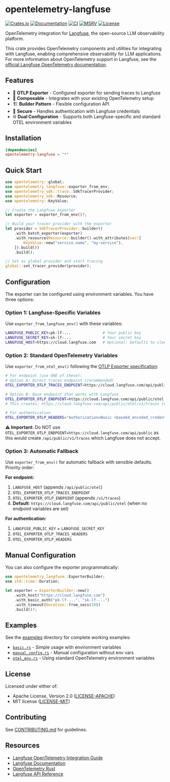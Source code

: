 # opentelemetry-langfuse

[![Crates.io](https://img.shields.io/crates/v/opentelemetry-langfuse.svg)](https://crates.io/crates/opentelemetry-langfuse)
[![Documentation](https://docs.rs/opentelemetry-langfuse/badge.svg)](https://docs.rs/opentelemetry-langfuse)
[![CI](https://github.com/genai-rs/opentelemetry-langfuse/workflows/CI/badge.svg)](https://github.com/genai-rs/opentelemetry-langfuse/actions)
[![MSRV](https://img.shields.io/badge/MSRV-1.82-blue)](https://blog.rust-lang.org/2024/10/17/Rust-1.82.0.html)
[![License](https://img.shields.io/crates/l/opentelemetry-langfuse)](./LICENSE-MIT)

OpenTelemetry integration for [Langfuse](https://langfuse.com), the open-source LLM observability platform.

This crate provides OpenTelemetry components and utilities for integrating with Langfuse, enabling comprehensive observability for LLM applications. For more information about OpenTelemetry support in Langfuse, see the [official Langfuse OpenTelemetry documentation](https://langfuse.com/integrations/native/opentelemetry).

## Features

- 🚀 **OTLP Exporter** - Configured exporter for sending traces to Langfuse
- 🔌 **Composable** - Integrates with your existing OpenTelemetry setup
- 🏗️ **Builder Pattern** - Flexible configuration API
- 🔐 **Secure** - Handles authentication with Langfuse credentials
- 🌐 **Dual Configuration** - Supports both Langfuse-specific and standard OTEL environment variables

## Installation

```toml
[dependencies]
opentelemetry-langfuse = "*"
```

## Quick Start

```rust
use opentelemetry::global;
use opentelemetry_langfuse::exporter_from_env;
use opentelemetry_sdk::trace::SdkTracerProvider;
use opentelemetry_sdk::Resource;
use opentelemetry::KeyValue;

// Create the Langfuse exporter
let exporter = exporter_from_env()?;

// Build your tracer provider with the exporter
let provider = SdkTracerProvider::builder()
    .with_batch_exporter(exporter)
    .with_resource(Resource::builder().with_attributes(vec![
        KeyValue::new("service.name", "my-service"),
    ]).build())
    .build();

// Set as global provider and start tracing
global::set_tracer_provider(provider);
```

## Configuration

The exporter can be configured using environment variables. You have three options:

### Option 1: Langfuse-Specific Variables
Use `exporter_from_langfuse_env()` with these variables:
```bash
LANGFUSE_PUBLIC_KEY=pk-lf-...              # Your public key
LANGFUSE_SECRET_KEY=sk-lf-...              # Your secret key
LANGFUSE_HOST=https://cloud.langfuse.com   # Optional: Defaults to cloud instance
```

### Option 2: Standard OpenTelemetry Variables
Use `exporter_from_otel_env()` following the [OTLP Exporter specification](https://github.com/open-telemetry/opentelemetry-specification/blob/main/specification/protocol/exporter.md#endpoint-urls-for-otlphttp):
```bash
# For endpoint (use ONE of these):
# Option A: Direct traces endpoint (recommended)
OTEL_EXPORTER_OTLP_TRACES_ENDPOINT=https://cloud.langfuse.com/api/public/otel

# Option B: Base endpoint that works with Langfuse
OTEL_EXPORTER_OTLP_ENDPOINT=https://cloud.langfuse.com/api/public/otel  # /v1/traces will be appended
# This creates: https://cloud.langfuse.com/api/public/otel/v1/traces (which Langfuse accepts)

# For authentication
OTEL_EXPORTER_OTLP_HEADERS="Authorization=Basic <base64_encoded_credentials>"
```

⚠️ **Important**: Do NOT use `OTEL_EXPORTER_OTLP_ENDPOINT=https://cloud.langfuse.com/api/public` as this would create `/api/public/v1/traces` which Langfuse does not accept.

### Option 3: Automatic Fallback
Use `exporter_from_env()` for automatic fallback with sensible defaults. Priority order:

**For endpoint:**
1. `LANGFUSE_HOST` (appends `/api/public/otel`)
2. `OTEL_EXPORTER_OTLP_TRACES_ENDPOINT`
3. `OTEL_EXPORTER_OTLP_ENDPOINT` (appends `/v1/traces`)
4. **Default**: `https://cloud.langfuse.com/api/public/otel` (when no endpoint variables are set)

**For authentication:**
1. `LANGFUSE_PUBLIC_KEY` + `LANGFUSE_SECRET_KEY`
2. `OTEL_EXPORTER_OTLP_TRACES_HEADERS`
3. `OTEL_EXPORTER_OTLP_HEADERS`

## Manual Configuration

You can also configure the exporter programmatically:

```rust
use opentelemetry_langfuse::ExporterBuilder;
use std::time::Duration;

let exporter = ExporterBuilder::new()
    .with_host("https://cloud.langfuse.com")
    .with_basic_auth("pk-lf-...", "sk-lf-...")
    .with_timeout(Duration::from_secs(10))
    .build()?;
```

## Examples

See the [examples](./examples) directory for complete working examples:

- [`basic.rs`](./examples/basic.rs) - Simple usage with environment variables
- [`manual_config.rs`](./examples/manual_config.rs) - Manual configuration without env vars
- [`otel_env.rs`](./examples/otel_env.rs) - Using standard OpenTelemetry environment variables

## License

Licensed under either of:
- Apache License, Version 2.0 ([LICENSE-APACHE](LICENSE-APACHE))
- MIT license ([LICENSE-MIT](LICENSE-MIT))

## Contributing

See [CONTRIBUTING.md](CONTRIBUTING.md) for guidelines.

## Resources

- [Langfuse OpenTelemetry Integration Guide](https://langfuse.com/integrations/native/opentelemetry)
- [Langfuse Documentation](https://langfuse.com/docs)
- [OpenTelemetry Rust](https://github.com/open-telemetry/opentelemetry-rust)
- [Langfuse API Reference](https://api.reference.langfuse.com)